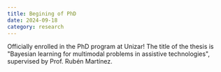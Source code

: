 ```yaml
---
title: Begining of PhD
date: 2024-09-18
category: research
---
```


Officially enrolled in the PhD program at Unizar! 
The title of the thesis is "Bayesian learning for multimodal problems in assistive technologies", supervised by Prof. Rubén Martínez.
